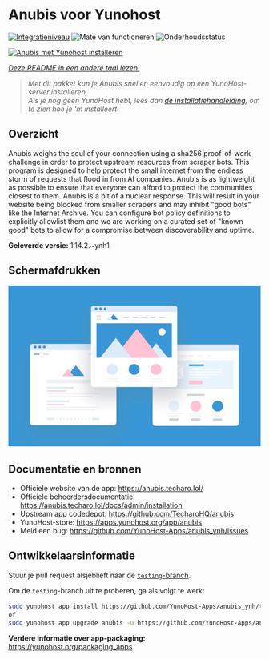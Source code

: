 <!--
NB: Deze README is automatisch gegenereerd door <https://github.com/YunoHost/apps/tree/master/tools/readme_generator>
Hij mag NIET handmatig aangepast worden.
-->

# Anubis voor Yunohost

[![Integratieniveau](https://apps.yunohost.org/badge/integration/anubis)](https://ci-apps.yunohost.org/ci/apps/anubis/)
![Mate van functioneren](https://apps.yunohost.org/badge/state/anubis)
![Onderhoudsstatus](https://apps.yunohost.org/badge/maintained/anubis)

[![Anubis met Yunohost installeren](https://install-app.yunohost.org/install-with-yunohost.svg)](https://install-app.yunohost.org/?app=anubis)

*[Deze README in een andere taal lezen.](./ALL_README.md)*

> *Met dit pakket kun je Anubis snel en eenvoudig op een YunoHost-server installeren.*  
> *Als je nog geen YunoHost hebt, lees dan [de installatiehandleiding](https://yunohost.org/install), om te zien hoe je 'm installeert.*

## Overzicht

Anubis weighs the soul of your connection using a sha256 proof-of-work challenge in order to protect upstream resources from scraper bots.
This program is designed to help protect the small internet from the endless storm of requests that flood in from AI companies. Anubis is as lightweight as possible to ensure that everyone can afford to protect the communities closest to them.
Anubis is a bit of a nuclear response. This will result in your website being blocked from smaller scrapers and may inhibit "good bots" like the Internet Archive. You can configure bot policy definitions to explicitly allowlist them and we are working on a curated set of "known good" bots to allow for a compromise between discoverability and uptime.


**Geleverde versie:** 1.14.2.~ynh1

## Schermafdrukken

![Schermafdrukken van Anubis](./doc/screenshots/example.jpg)

## Documentatie en bronnen

- Officiele website van de app: <https://anubis.techaro.lol/>
- Officiele beheerdersdocumentatie: <https://anubis.techaro.lol/docs/admin/installation>
- Upstream app codedepot: <https://github.com/TecharoHQ/anubis>
- YunoHost-store: <https://apps.yunohost.org/app/anubis>
- Meld een bug: <https://github.com/YunoHost-Apps/anubis_ynh/issues>

## Ontwikkelaarsinformatie

Stuur je pull request alsjeblieft naar de [`testing`-branch](https://github.com/YunoHost-Apps/anubis_ynh/tree/testing).

Om de `testing`-branch uit te proberen, ga als volgt te werk:

```bash
sudo yunohost app install https://github.com/YunoHost-Apps/anubis_ynh/tree/testing --debug
of
sudo yunohost app upgrade anubis -u https://github.com/YunoHost-Apps/anubis_ynh/tree/testing --debug
```

**Verdere informatie over app-packaging:** <https://yunohost.org/packaging_apps>
